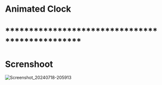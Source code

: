 # Animated Clock
# ************************************************
# Screnshoot

![Screenshot_20240718-205913](https://github.com/user-attachments/assets/e4dbaa1d-70f4-487e-aa31-67f7bb12eb5a)
